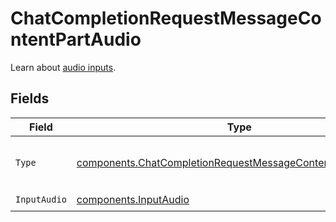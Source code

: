 # ChatCompletionRequestMessageContentPartAudio

Learn about [audio inputs](/docs/guides/audio).



## Fields

| Field                                                                                                                                      | Type                                                                                                                                       | Required                                                                                                                                   | Description                                                                                                                                |
| ------------------------------------------------------------------------------------------------------------------------------------------ | ------------------------------------------------------------------------------------------------------------------------------------------ | ------------------------------------------------------------------------------------------------------------------------------------------ | ------------------------------------------------------------------------------------------------------------------------------------------ |
| `Type`                                                                                                                                     | [components.ChatCompletionRequestMessageContentPartAudioType](../../models/components/chatcompletionrequestmessagecontentpartaudiotype.md) | :heavy_check_mark:                                                                                                                         | The type of the content part. Always `input_audio`.                                                                                        |
| `InputAudio`                                                                                                                               | [components.InputAudio](../../models/components/inputaudio.md)                                                                             | :heavy_check_mark:                                                                                                                         | N/A                                                                                                                                        |